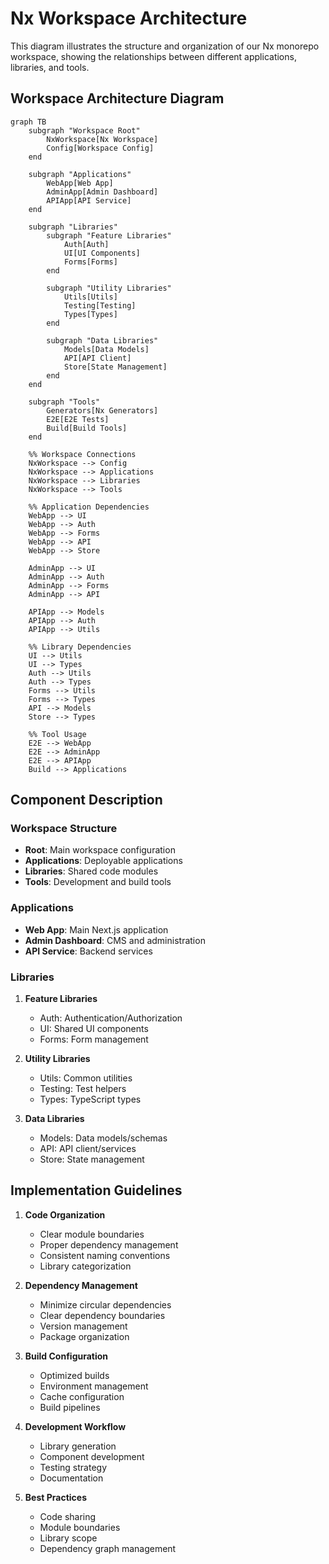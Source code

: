 # Nx Workspace Architecture

This diagram illustrates the structure and organization of our Nx monorepo workspace, showing the relationships between different applications, libraries, and tools.

## Workspace Architecture Diagram

```mermaid
graph TB
    subgraph "Workspace Root"
        NxWorkspace[Nx Workspace]
        Config[Workspace Config]
    end

    subgraph "Applications"
        WebApp[Web App]
        AdminApp[Admin Dashboard]
        APIApp[API Service]
    end

    subgraph "Libraries"
        subgraph "Feature Libraries"
            Auth[Auth]
            UI[UI Components]
            Forms[Forms]
        end

        subgraph "Utility Libraries"
            Utils[Utils]
            Testing[Testing]
            Types[Types]
        end

        subgraph "Data Libraries"
            Models[Data Models]
            API[API Client]
            Store[State Management]
        end
    end

    subgraph "Tools"
        Generators[Nx Generators]
        E2E[E2E Tests]
        Build[Build Tools]
    end

    %% Workspace Connections
    NxWorkspace --> Config
    NxWorkspace --> Applications
    NxWorkspace --> Libraries
    NxWorkspace --> Tools

    %% Application Dependencies
    WebApp --> UI
    WebApp --> Auth
    WebApp --> Forms
    WebApp --> API
    WebApp --> Store

    AdminApp --> UI
    AdminApp --> Auth
    AdminApp --> Forms
    AdminApp --> API

    APIApp --> Models
    APIApp --> Auth
    APIApp --> Utils

    %% Library Dependencies
    UI --> Utils
    UI --> Types
    Auth --> Utils
    Auth --> Types
    Forms --> Utils
    Forms --> Types
    API --> Models
    Store --> Types

    %% Tool Usage
    E2E --> WebApp
    E2E --> AdminApp
    E2E --> APIApp
    Build --> Applications
```

## Component Description

### Workspace Structure

- **Root**: Main workspace configuration
- **Applications**: Deployable applications
- **Libraries**: Shared code modules
- **Tools**: Development and build tools

### Applications

- **Web App**: Main Next.js application
- **Admin Dashboard**: CMS and administration
- **API Service**: Backend services

### Libraries

1. **Feature Libraries**

   - Auth: Authentication/Authorization
   - UI: Shared UI components
   - Forms: Form management

2. **Utility Libraries**

   - Utils: Common utilities
   - Testing: Test helpers
   - Types: TypeScript types

3. **Data Libraries**
   - Models: Data models/schemas
   - API: API client/services
   - Store: State management

## Implementation Guidelines

1. **Code Organization**

   - Clear module boundaries
   - Proper dependency management
   - Consistent naming conventions
   - Library categorization

2. **Dependency Management**

   - Minimize circular dependencies
   - Clear dependency boundaries
   - Version management
   - Package organization

3. **Build Configuration**

   - Optimized builds
   - Environment management
   - Cache configuration
   - Build pipelines

4. **Development Workflow**

   - Library generation
   - Component development
   - Testing strategy
   - Documentation

5. **Best Practices**
   - Code sharing
   - Module boundaries
   - Library scope
   - Dependency graph management
